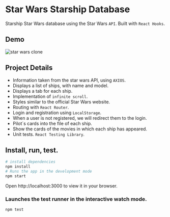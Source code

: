 # Star Wars Starship Database

Starship Star Wars database using the Star Wars `API`.
Built with `React Hooks`.

## Demo

![star wars clone](./src/img/demo.gif)

## Project Details
- Information taken from the star wars API, using `AXIOS`.
- Displays a list of ships, with name and model.
- Displays a tab for each ship.
- Implementation of `infinite scroll`.
- Styles similar to the official Star Wars website.
- Routing with `React Router`.
- Login and registration using `LocalStorage`.
- When a user is not registered, we will redirect them to the login.
- Pilot´s cards into the file of each ship.
- Show the cards of the movies in which each ship has appeared.
- Unit tests. `React Testing Library`.

## Install, run, test.

```bash
# install dependencies
npm install
# Runs the app in the development mode
npm start
```
Open http://localhost:3000 to view it in your browser.

### Launches the test runner in the interactive watch mode.
```bash
npm test
```